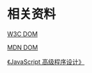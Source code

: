 # 相关资料

[W3C DOM](http://www.w3school.com.cn/js/js_htmldom.asp)

[MDN DOM](https://developer.mozilla.org/zh-CN/docs/Learn/JavaScript/Client-side_web_APIs/Manipulating_documents)

[《JavaScript 高级程序设计》]()